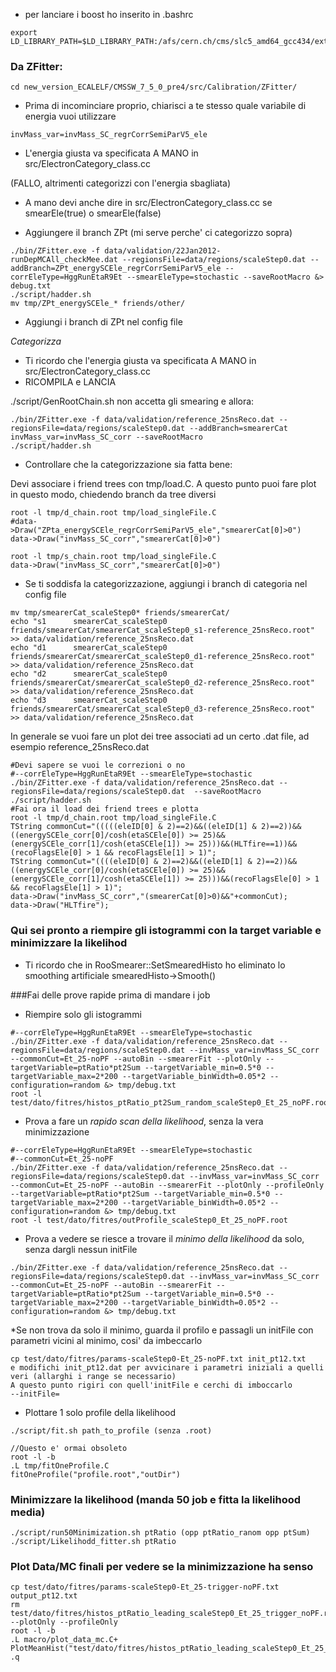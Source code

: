 * per lanciare i boost ho inserito in .bashrc 
```
export LD_LIBRARY_PATH=$LD_LIBRARY_PATH:/afs/cern.ch/cms/slc5_amd64_gcc434/external/boost/1.47.0/lib
```

### Da ZFitter: 
```
cd new_version_ECALELF/CMSSW_7_5_0_pre4/src/Calibration/ZFitter/
```
* Prima di incominciare proprio, chiarisci a te stesso quale variabile di energia vuoi utilizzare 

```
invMass_var=invMass_SC_regrCorrSemiParV5_ele 
```

* L'energia giusta va specificata A MANO in src/ElectronCategory_class.cc 

(FALLO, altrimenti categorizzi con l'energia sbagliata) 

* A mano devi anche dire in src/ElectronCategory_class.cc se smearEle(true) o smearEle(false)

* Aggiungere il branch ZPt (mi serve perche' ci categorizzo sopra) 
```
./bin/ZFitter.exe -f data/validation/22Jan2012-runDepMCAll_checkMee.dat --regionsFile=data/regions/scaleStep0.dat --addBranch=ZPt_energySCEle_regrCorrSemiParV5_ele --corrEleType=HggRunEtaR9Et --smearEleType=stochastic --saveRootMacro &> debug.txt
./script/hadder.sh
mv tmp/ZPt_energySCEle_* friends/other/
``` 
* Aggiungi i branch di ZPt nel config file 

*Categorizza* 

* Ti ricordo che l'energia giusta va specificata A MANO in src/ElectronCategory_class.cc
* RICOMPILA e LANCIA

./script/GenRootChain.sh non accetta gli smearing e allora:

```
./bin/ZFitter.exe -f data/validation/reference_25nsReco.dat --regionsFile=data/regions/scaleStep0.dat --addBranch=smearerCat invMass_var=invMass_SC_corr --saveRootMacro
./script/hadder.sh
```

* Controllare che la categorizzazione sia fatta bene: 

Devi associare i friend trees con tmp/load.C. A questo punto puoi fare plot in questo modo, chiedendo branch da tree diversi 

```
root -l tmp/d_chain.root tmp/load_singleFile.C 
#data->Draw("ZPta_energySCEle_regrCorrSemiParV5_ele","smearerCat[0]>0") 
data->Draw("invMass_SC_corr","smearerCat[0]>0") 

root -l tmp/s_chain.root tmp/load_singleFile.C
data->Draw("invMass_SC_corr","smearerCat[0]>0")
```
* Se ti soddisfa la categorizzazione, aggiungi i branch di categoria nel config file 

```	
mv tmp/smearerCat_scaleStep0* friends/smearerCat/ 
echo "s1      smearerCat_scaleStep0     friends/smearerCat/smearerCat_scaleStep0_s1-reference_25nsReco.root" >> data/validation/reference_25nsReco.dat
echo "d1      smearerCat_scaleStep0     friends/smearerCat/smearerCat_scaleStep0_d1-reference_25nsReco.root" >> data/validation/reference_25nsReco.dat
echo "d2      smearerCat_scaleStep0     friends/smearerCat/smearerCat_scaleStep0_d2-reference_25nsReco.root" >> data/validation/reference_25nsReco.dat
echo "d3      smearerCat_scaleStep0     friends/smearerCat/smearerCat_scaleStep0_d3-reference_25nsReco.root" >> data/validation/reference_25nsReco.dat
```

In generale se vuoi fare un plot dei tree associati ad un certo .dat file, ad esempio reference_25nsReco.dat
```
#Devi sapere se vuoi le correzioni o no
#--corrEleType=HggRunEtaR9Et --smearEleType=stochastic
./bin/ZFitter.exe -f data/validation/reference_25nsReco.dat --regionsFile=data/regions/scaleStep0.dat  --saveRootMacro
./script/hadder.sh
#Fai ora il load dei friend trees e plotta
root -l tmp/d_chain.root tmp/load_singleFile.C 
TString commonCut="(((((eleID[0] & 2)==2)&&((eleID[1] & 2)==2))&&((energySCEle_corr[0]/cosh(etaSCEle[0]) >= 25)&&(energySCEle_corr[1]/cosh(etaSCEle[1]) >= 25)))&&(HLTfire==1))&&(recoFlagsEle[0] > 1 && recoFlagsEle[1] > 1)";
TString commonCut="((((eleID[0] & 2)==2)&&((eleID[1] & 2)==2))&&((energySCEle_corr[0]/cosh(etaSCEle[0]) >= 25)&&(energySCEle_corr[1]/cosh(etaSCEle[1]) >= 25)))&&(recoFlagsEle[0] > 1 && recoFlagsEle[1] > 1)";
data->Draw("invMass_SC_corr","(smearerCat[0]>0)&&"+commonCut);
data->Draw("HLTfire");
```

### Qui sei pronto a riempire gli istogrammi con la target variable e minimizzare la likelihod
* Ti ricordo che in RooSmearer::SetSmearedHisto ho eliminato lo smoothing artificiale smearedHisto->Smooth() 

###Fai delle prove rapide prima di mandare i job
* Riempire solo gli istogrammi
```
#--corrEleType=HggRunEtaR9Et --smearEleType=stochastic 
./bin/ZFitter.exe -f data/validation/reference_25nsReco.dat --regionsFile=data/regions/scaleStep0.dat --invMass_var=invMass_SC_corr --commonCut=Et_25-noPF --autoBin --smearerFit --plotOnly --targetVariable=ptRatio*pt2Sum --targetVariable_min=0.5*0 --targetVariable_max=2*200 --targetVariable_binWidth=0.05*2 --configuration=random &> tmp/debug.txt  
root -l test/dato/fitres/histos_ptRatio_pt2Sum_random_scaleStep0_Et_25_noPF.root 
```

* Prova a fare un *rapido scan della likelihood*, senza la vera minimizzazione
```
#--corrEleType=HggRunEtaR9Et --smearEleType=stochastic
#--commonCut=Et_25-noPF
./bin/ZFitter.exe -f data/validation/reference_25nsReco.dat --regionsFile=data/regions/scaleStep0.dat --invMass_var=invMass_SC_corr --commonCut=Et_25-noPF --autoBin --smearerFit --plotOnly --profileOnly --targetVariable=ptRatio*pt2Sum --targetVariable_min=0.5*0 --targetVariable_max=2*200 --targetVariable_binWidth=0.05*2 --configuration=random &> tmp/debug.txt  
root -l test/dato/fitres/outProfile_scaleStep0_Et_25_noPF.root 
```
* Prova a vedere se riesce a trovare il *minimo della likelihood* da solo, senza dargli nessun initFile
```
./bin/ZFitter.exe -f data/validation/reference_25nsReco.dat --regionsFile=data/regions/scaleStep0.dat --invMass_var=invMass_SC_corr --commonCut=Et_25-noPF --autoBin --smearerFit --targetVariable=ptRatio*pt2Sum --targetVariable_min=0.5*0 --targetVariable_max=2*200 --targetVariable_binWidth=0.05*2 --configuration=random &> tmp/debug.txt  
```
*Se non trova da solo il minimo, guarda il profilo e passagli un initFile con parametri vicini al minimo, cosi' da imbeccarlo
```
cp test/dato/fitres/params-scaleStep0-Et_25-noPF.txt init_pt12.txt 
e modifichi init_pt12.dat per avvicinare i parametri iniziali a quelli veri (allarghi i range se necessario) 
A questo punto rigiri con quell'initFile e cerchi di imboccarlo 
--initFile=
```
* Plottare 1 solo profile della likelihood
```
./script/fit.sh path_to_profile (senza .root)

//Questo e' ormai obsoleto
root -l -b
.L tmp/fitOneProfile.C
fitOneProfile("profile.root","outDir")
```
### Minimizzare la likelihood (manda 50 job e fitta la likelihood media)
```
./script/run50Minimization.sh ptRatio (opp ptRatio_ranom opp ptSum)
./script/Likelihodd_fitter.sh ptRatio
```

### Plot Data/MC finali per vedere se la minimizzazione ha senso
```
cp test/dato/fitres/params-scaleStep0-Et_25-trigger-noPF.txt output_pt12.txt 
rm test/dato/fitres/histos_ptRatio_leading_scaleStep0_Et_25_trigger_noPF.root 
--plotOnly --profileOnly
root -l -b 
.L macro/plot_data_mc.C+ 
PlotMeanHist("test/dato/fitres/histos_ptRatio_leading_scaleStep0_Et_25_trigger_noPF.root") 
.q 
```



